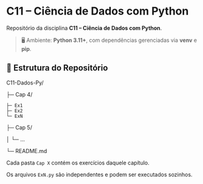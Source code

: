 
#  C11 – Ciência de Dados com Python

Repositório da disciplina **C11 – Ciência de Dados com Python**. 
 > 🖥️ Ambiente: **Python 3.11+**, com dependências gerenciadas via **venv** e **pip**.
## 📂 Estrutura do Repositório
C11-Dados-Py/

├─ Cap 4/
    
    ├─ Ex1
    ├─ Ex2
    └─ ExN
├─ Cap 5/

│ └─ ...

└─ README.md

Cada pasta `Cap X` contém os exercícios daquele capítulo. 

Os arquivos `ExN.py` são independentes e podem ser executados sozinhos.